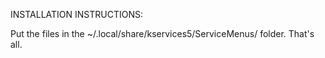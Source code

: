 INSTALLATION INSTRUCTIONS:


Put the files in the ~/.local/share/kservices5/ServiceMenus/ folder. That's all.
